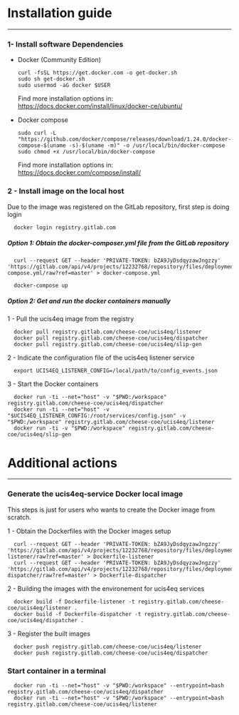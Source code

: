 # Installation guide
_________________

### 1- Install software Dependencies

* Docker (Community Edition)
  ```
  curl -fsSL https://get.docker.com -o get-docker.sh
  sudo sh get-docker.sh
  sudo usermod -aG docker $USER
  ```
  Find more installation options in:
  https://docs.docker.com/install/linux/docker-ce/ubuntu/
  
* Docker compose
  ```
  sudo curl -L "https://github.com/docker/compose/releases/download/1.24.0/docker-compose-$(uname -s)-$(uname -m)" -o /usr/local/bin/docker-compose
  sudo chmod +x /usr/local/bin/docker-compose
  ```
  Find more installation options in:
  https://docs.docker.com/compose/install/

### 2 - Install image on the local host

Due to the image was registered on the GitLab repository, first step is doing login

```
  docker login registry.gitlab.com
```

##### Option 1: Obtain the docker-composer.yml file from the GitLab repository

```
  curl --request GET --header 'PRIVATE-TOKEN: bZA9JyDsdqyzawJngzzy' 'https://gitlab.com/api/v4/projects/12232768/repository/files/deployment%2Fdockers%2Fdocker-compose.yml/raw?ref=master' > docker-compose.yml
```

```
  docker-compose up
```

##### Option 2: Get and run the docker containers manually

1 - Pull the ucis4eq image from the registry
```
  docker pull registry.gitlab.com/cheese-coe/ucis4eq/listener
  docker pull registry.gitlab.com/cheese-coe/ucis4eq/dispatcher
  docker pull registry.gitlab.com/cheese-coe/ucis4eq/slip-gen
```

2 - Indicate the configuration file of the ucis4eq listener service 
```
  export UCIS4EQ_LISTENER_CONFIG=/local/path/to/config_events.json
```

3 - Start the Docker containers

```
  docker run -ti --net="host" -v "$PWD:/workspace" registry.gitlab.com/cheese-coe/ucis4eq/dispatcher
  docker run -ti --net="host" -v "$UCIS4EQ_LISTENER_CONFIG:/root/services/config.json" -v "$PWD:/workspace" registry.gitlab.com/cheese-coe/ucis4eq/listener
  docker run -ti -v "$PWD:/workspace" registry.gitlab.com/cheese-coe/ucis4eq/slip-gen
```

# Additional actions
_________________

### Generate the ucis4eq-service Docker local image

This steps is just for users who wants to create the Docker image from scratch.


1 - Obtain the Dockerfiles with the Docker images setup
```
  curl --request GET --header 'PRIVATE-TOKEN: bZA9JyDsdqyzawJngzzy' 'https://gitlab.com/api/v4/projects/12232768/repository/files/deployment%2Fdockers%2FDockerfile-listener/raw?ref=master' > Dockerfile-listener
  curl --request GET --header 'PRIVATE-TOKEN: bZA9JyDsdqyzawJngzzy' 'https://gitlab.com/api/v4/projects/12232768/repository/files/deployment%2Fdockers%2FDockerfile-dispatcher/raw?ref=master' > Dockerfile-dispatcher
```

2 - Building the images with the environement for ucis4eq services

```
  docker build -f Dockerfile-listener -t registry.gitlab.com/cheese-coe/ucis4eq/listener .
  docker build -f Dockerfile-dispatcher -t registry.gitlab.com/cheese-coe/ucis4eq/dispatcher .
```

3 - Register the built images
```
  docker push registry.gitlab.com/cheese-coe/ucis4eq/listener
  docker push registry.gitlab.com/cheese-coe/ucis4eq/dispatcher
```
  

### Start container in a terminal

```
  docker run -ti --net="host" -v "$PWD:/workspace" --entrypoint=bash registry.gitlab.com/cheese-coe/ucis4eq/dispatcher
  docker run -ti --net="host" -v "$PWD:/workspace" --entrypoint=bash registry.gitlab.com/cheese-coe/ucis4eq/listener
```
